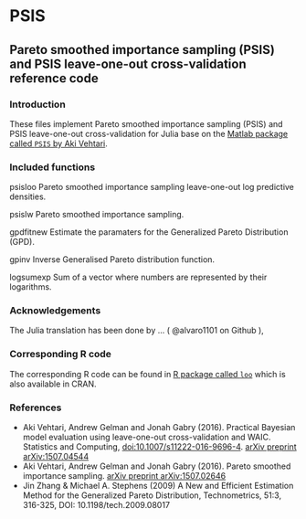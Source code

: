 # PSIS

## Pareto smoothed importance sampling (PSIS) and PSIS leave-one-out cross-validation reference code

### Introduction

These files implement Pareto smoothed importance sampling (PSIS) and
PSIS leave-one-out cross-validation for Julia base on the [Matlab package called `PSIS` by Aki Vehtari](https://github.com/avehtari/PSIS.git).

### Included functions

psisloo
    Pareto smoothed importance sampling leave-one-out log predictive densities.

psislw
    Pareto smoothed importance sampling.

gpdfitnew
    Estimate the paramaters for the Generalized Pareto Distribution (GPD).

gpinv
    Inverse Generalised Pareto distribution function.

logsumexp
    Sum of a vector where numbers are represented by their logarithms.

### Acknowledgements

The Julia translation has been done by ... ( @alvaro1101 on Github ),

### Corresponding R code

The corresponding R code can be found in [R package called
`loo`](https://github.com/stan-dev/loo) which is also available in CRAN.
                 
### References

- Aki Vehtari, Andrew Gelman and Jonah Gabry (2016). Practical
  Bayesian model evaluation using leave-one-out cross-validation
  and WAIC. Statistics and Computing, [doi:10.1007/s11222-016-9696-4](http://dx.doi.org/10.1007/s11222-016-9696-4). [arXiv preprint arXiv:1507.04544](http://arxiv.org/abs/1507.04544)
- Aki Vehtari, Andrew Gelman and Jonah Gabry (2016). Pareto
  smoothed importance sampling. [arXiv preprint arXiv:1507.02646](http://arxiv.org/abs/1507.02646)
- Jin Zhang & Michael A. Stephens (2009) A New and Efficient
  Estimation Method for the Generalized Pareto Distribution,
  Technometrics, 51:3, 316-325, DOI: 10.1198/tech.2009.08017

